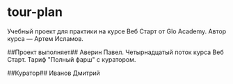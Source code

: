 # tour-plan
Учебный проект для практики на курсе Веб Старт от Glo Academy. Автор курса — Артем Исламов.


##Проект выполняет##
Аверин Павел. Четырнадцатый поток курса Веб Старт. Тариф "Полный фарш" с куратором.


##Куратор##
Иванов Дмитрий
